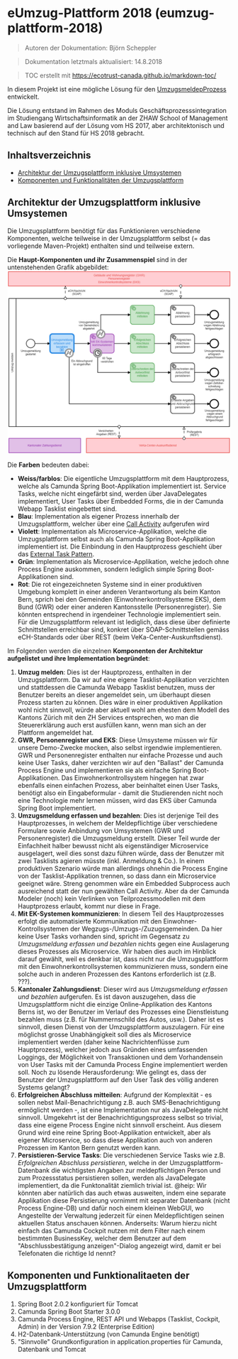 # eUmzug-Plattform 2018 (eumzug-plattform-2018)

> Autoren der Dokumentation: Björn Scheppler

> Dokumentation letztmals aktualisiert: 14.8.2018

> TOC erstellt mit https://ecotrust-canada.github.io/markdown-toc/

In diesem Projekt ist eine mögliche Lösung für den [UmzugsmeldepProzess](https://www.egovernment.ch/de/umsetzung/schwerpunktplan/e-umzug-schweiz/) entwickelt.

Die Lösung entstand im Rahmen des Moduls Geschäftsprozesssintegration im Studiengang Wirtschaftsinformatik an der ZHAW School of Management and Law basierend auf der Lösung vom HS 2017, aber architektonisch und technisch auf den Stand für HS 2018 gebracht.

## Inhaltsverzeichnis
  * [Architektur der Umzugsplattform inklusive Umsystemen](#architektur-der-umzugsplattform-inklusive-umsystemen)
  * [Komponenten und Funktionalitäten der Umzugsplattform](#komponenten-und-funktionalitaeten-der-umzugsplattform)

## Architektur der Umzugsplattform inklusive Umsystemen
Die Umzugsplattform benötigt für das Funktionieren verschiedene Komponenten, welche teilweise in der Umzugsplattform selbst (= das vorliegende Maven-Projekt) enthalten sind und teilweise extern.

Die **Haupt-Komponenten und ihr Zusammenspiel** sind in der untenstehenden Grafik abgebildet:
![Abbildung Haupt-Komponenten](src/docs/architecture/MainProcessArchitectureView.png "Abbildung Haupt-Komponenten")

Die **Farben** bedeuten dabei:
- **Weiss/farblos**: Die eigentliche Umzugsplattform mit dem Hauptprozess, welche als Camunda Spring Boot-Applikation implementiert ist. Service Tasks, welche nicht eingefärbt sind, werden über JavaDelegates implementiert, User Tasks über Embedded Forms, die in der Camunda Webapp Tasklist eingebettet sind.
- **Blau**: Implementation als eigener Prozess innerhalb der Umzugsplattform, welcher über eine [Call Activity](https://docs.camunda.org/manual/7.9/reference/bpmn20/subprocesses/call-activity/) aufgerufen wird
- **Violett**: Implementation als Microservice-Applikation, welche die Umzugsplattform selbst auch als Camunda Spring Boot-Applikation implementiert ist.  Die Einbindung in den Hauptprozess geschieht über das [External Task Pattern](https://docs.camunda.org/manual/7.9/user-guide/process-engine/external-tasks/).
- **Grün**: Implementation als Microservice-Applikation, welche jedoch ohne Process Engine auskommen, sondern lediglich simple Spring Boot-Applikationen sind.
- **Rot**: Die rot eingezeichneten Systeme sind in einer produktiven Umgebung komplett in einer anderen Verantwortung als beim Kanton Bern, sprich bei den Gemeinden (Einwohnerkontrollsysteme EKS), dem Bund (GWR) oder einer anderen Kantonsstelle (Personenregister). Sie könnten entsprechend in irgendeiner Technologie implementiert sein. Für die Umzugsplattform relevant ist lediglich, dass diese über definierte Schnittstellen erreichbar sind, konkret über SOAP-Schnittstellen gemäss eCH-Standards oder über REST (beim VeKa-Center-Auskunftsdienst).

Im Folgenden werden die einzelnen **Komponenten der Architektur aufgelistet und ihre Implementation begründet**:
1. **Umzug melden**: Dies ist der Hauptprozess, enthalten in der Umzugsplattform. Da wir auf eine eigene Tasklist-Applikation verzichten und stattdessen die Camunda Webapp Tasklist benutzen, muss der Benutzer bereits an dieser angemeldet sein, um überhaupt diesen Prozess starten zu können. Dies wäre in einer produktiven Applikation wohl nicht sinnvoll, würde aber aktuell wohl am ehesten dem Modell des Kantons Zürich mit den ZH Services entsprechen, wo man die Steuererklärung auch erst ausfüllen kann, wenn man sich an der Plattform angemeldet hat.
2. **GWR, Personenregister und EKS**: Diese Umsysteme müssen wir für unsere Demo-Zwecke mocken, also selbst irgendwie implementieren. GWR und Personenregister enthalten nur einfache Prozesse und auch keine User Tasks, daher verzichten wir auf den "Ballast" der Camunda Process Engine und implementieren sie als einfache Spring Boot-Applikationen. Das Einwohnerkontrollsystem hingegen hat zwar ebenfalls einen einfachen Prozess, aber beinhaltet einen User Tasks, benötigt also ein Eingabeformular - damit die Studierenden nicht noch eine Technologie mehr lernen müssen, wird das EKS über Camunda Spring Boot implementiert.
3. **Umzugsmeldung erfassen und bezahlen**: Dies ist derjenige Teil des Hauptprozesses, in welchem der Meldepflichtige über verschiedene Formulare sowie Anbindung von Umsystemen (GWR und Personenregister) die Umzugsmeldung erstellt. Dieser Teil wurde der Einfachheit halber bewusst nicht als eigenständiger Microservice ausgelagert, weil dies sonst dazu führen würde, dass der Benutzer mit zwei Tasklists agieren müsste (inkl. Anmeldung & Co.). In einem produktiven Szenario würde man allerdings ohnehin die Process Engine von der Tasklist-Applikation trennen, so dass dann ein Microservice geeignet wäre. Streng genommen wäre ein Embedded Subprocess auch ausreichend statt der nun gewählten Call Activity. Aber da der Camunda Modeler (noch) kein Verlinken von Teilprozessmodellen mit dem Hauptprozess erlaubt, kommt nur diese in Frage.
4. **Mit EK-Systemen kommunizieren**: In diesem Teil des Hauptprozesses erfolgt die automatisierte Kommunikation mit den Einwohner-Kontrollsystemen der Wegzugs-/Umzugs-/Zuzugsgemeinden. Da hier keine User Tasks vorhanden sind, spricht im Gegensatz zu *Umzugsmeldung erfassen und bezahlen* nichts gegen eine Auslagerung dieses Prozesses als Microservice. Wir haben dies auch im Hinblick darauf gewählt, weil es denkbar ist, dass nicht nur die Umzugsplattform mit den Einwohnerkontrollsystemen kommunizieren muss, sondern eine solche auch in anderen Prozessen des Kantons erforderlich ist (z.B. ???).
5. **Kantonaler Zahlungsdienst**: Dieser wird aus *Umzugsmeldung erfassen und bezahlen* aufgerufen. Es ist davon auszugehen, dass die Umzugsplattform nicht die einzige Online-Applikation des Kantons Berns ist, wo der Benutzer im Verlauf des Prozesses eine Dienstleistung bezahlen muss (z.B. für Nummernschild des Autos, usw.). Daher ist es sinnvoll, diesen Dienst von der Umzugsplattform auszulagern. Für eine möglichst grosse Unabhängigkeit soll dies als Microservice implementiert werden (daher keine Nachrichtenflüsse zum Hauptprozess), welcher jedoch aus Gründen eines umfassenden Loggings, der Möglichkeit von Transaktionen und dem Vorhandensein von User Tasks mit der Camunda Process Engine implementiert werden soll. Noch zu lösende Herausforderung: Wie gelingt es, dass der Benutzer der Umzugsplattform auf den User Task des völlig anderen Systems gelangt?
6. **Erfolgreichen Abschluss mitteilen**: Aufgrund der Komplexität - es sollen nebst Mail-Benachrichtigung z.B. auch SMS-Benachrichtigung ermöglicht werden -, ist eine Implementation nur als JavaDelegate nicht sinnvoll. Umgekehrt ist der Benachrichtigungsprozess selbst so trivial, dass eine eigene Process Engine nicht sinnvoll erscheint. Aus diesem Grund wird eine reine Spring Boot-Applikation entwickelt, aber als eigener Microservice, so dass diese Applikation auch von anderen Prozessen im Kanton Bern genutzt werden kann.
7. **Persistieren-Service Tasks**: Die verschiedenen Service Tasks wie z.B. *Erfolgreichen Abschluss persistieren*, welche in der Umzugsplattform-Datenbank die wichtigsten Angaben zur meldepflichtigen Person und zum Prozessstatus persistieren sollen, werden als JavaDelegate implementiert, da die Funktonalität ziemlich trivial ist. @heip: Wir könnten aber natürlich das auch etwas ausweiten, indem eine separate Applikation diese Persistierung vornimmt mit separater Datenbank (nicht Process Engine-DB) und dafür noch einem kleinen WebGUI, wo Angestellte der Verwaltung jederzeit für einen Meldepflichtigen seinen aktuellen Status anschauen können. Anderseits: Warum hierzu nicht einfach das Camunda Cockpit nutzen mit dem Filter nach einem bestimmten BusinessKey, welcher dem Benutzer auf dem "Abschlussbestätigung anzeigen"-Dialog angezeigt wird, damit er bei Telefonaten die richtige Id nennt?

## Komponenten und Funktionalitaeten der Umzugsplattform
1. Spring Boot 2.0.2 konfiguriert für Tomcat
2. Camunda Spring Boot Starter 3.0.0
3. Camunda Process Engine, REST API und Webapps (Tasklist, Cockpit, Admin) in der Version 7.9.2 (Enterprise Edition)
4. H2-Datenbank-Unterstützung (von Camunda Engine benötigt)
5. "Sinnvolle" Grundkonfiguration in application.properties für Camunda, Datenbank und Tomcat
